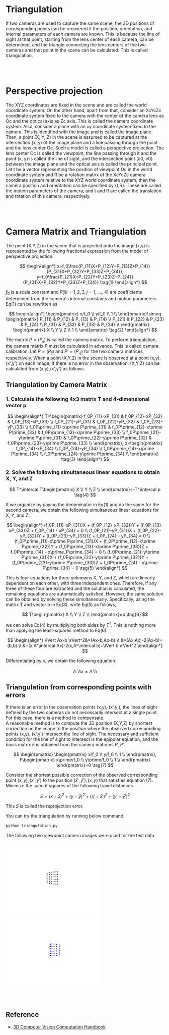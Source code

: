 # Triangulation
If two cameras are used to capture the same scene, the 3D positions of corresponding points can be recovered if the position, orientation, and internal parameters of each camera are known. This is because the line of sight at that point, starting from the lens center of each camera, can be determined, and the triangle connecting the lens centers of the two cameras and that point in the scene can be calculated. This is called triangulation.

<br></br>

# Perspective projection
The XYZ coordinates are fixed in the scene and are called the world coordinate system. On the other hand, apart from that, consider an XcYcZc coordinate system fixed to the camera with the center of the camera lens as Oc and the optical axis as Zc axis. This is called the camera coordinate system. Also, consider a plane with an xy coordinate system fixed to the camera. This is identified with the image and is called the image plane.
Then, a point (X, Y, Z) in the scene is assumed to be captured at the intersection (x, y) of the image plane and a line passing through the point and the lens center Oc. Such a model is called a perspective projection. The lens center Oc is called the viewpoint, the line passing through it and the point (x, y) is called the line of sight, and the intersection point (u0, v0) between the image plane and the optical axis is called the principal point.
Let t be a vector representing the position of viewpoint Oc in the world coordinate system and R be a rotation matrix of the XcYcZc camera coordinate system relative to the XYZ world coordinate system, then the camera position and orientation can be specified by {t,R}. These are called the motion parameters of the camera, and t and R are called the translation and rotation of this camera, respectively.

<br></br>

# Camera Matrix and Triangulation
The point (X,Y,Z) in the scene that is projected onto the image (x,y) is represented by the following fractional expression from the model of perspective projection.

$$
\begin{align*}
x=f_0\frac{P_{11}X+P_{12}Y+P_{13}Z+P_{14}}{P_{31}X+P_{32}Y+P_{33}Z+P_{34}}, y=f_0\frac{P_{21}X+P_{22}Y+P_{23}Z+P_{24}}{P_{31}X+P_{32}Y+P_{33}Z+P_{34}} \tag{1}
\end{align*}
$$

$f_0$ is a scale constant and $Pij(i=1,2,3,j=1,.... ,4)$ are coefficients determined from the camera's internal constants and motion parameters. Eq(1) can be rewritten as

$$
\begin{align*}
\begin{pmatrix}
x/f_0 \\
y/f_0 \\
1 \\
\end{pmatrix}\simeq
\begin{pmatrix}
P_{11} & P_{12} & P_{13} & P_{14} \\
P_{21} & P_{22} & P_{23} & P_{24} \\
P_{31} & P_{32} & P_{33} & P_{34} \\
\end{pmatrix}
\begin{pmatrix}
X \\
Y \\
Z \\
1 \\
\end{pmatrix} \tag{2}
\end{align*}
$$

The matrix $P=(P_{ij})$ is called the camera matrix. To perform triangulation, the camera matrix $P$ must be calculated in advance. This is called camera calibration.
Let $P=(P_{ij})$ and $P\prime=(P\prime_{ij})$ for the two camera matrices, respectively. When a point (X,Y,Z) in the scene is observed at a point (x,y),(x',y') on each image, if there is no error in the observation, (X,Y,Z) can be calculated from (x,y),(x',y') as follows.

## Triangulation by Camera Matrix

### **1. Calculate the following 4x3 matrix T and 4-dimensional vector p**

$$
\begin{align*}
T=\begin{pmatrix}
f_0P_{11}-xP_{31} & f_0P_{12}-xP_{32} & f_0P_{13}-xP_{33} \\
f_0P_{21}-yP_{31} & f_0P_{22}-yP_{32} & f_0P_{23}-yP_{33} \\
f_0P\prime_{11}-x\prime P\prime_{31} & f_0P\prime_{12}-x\prime P\prime_{32} & f_0P\prime_{13}-x\prime P\prime_{33} \\
f_0P\prime_{21}-y\prime P\prime_{31} & f_0P\prime_{22}-y\prime P\prime_{32} & f_0P\prime_{23}-y\prime P\prime_{33} \\
\end{pmatrix},
p=\begin{pmatrix}
f_0P_{14}-xP_{34} \\
f_0P_{24}-yP_{34} \\
f_0P\prime_{14}-x\prime P\prime_{34} \\
f_0P\prime_{24}-y\prime P\prime_{34} \\
\end{pmatrix} \tag{3}
\end{align*}
$$

### **2. Solve the following simultaneous linear equations to obtain X, Y, and Z**

$$
T^\intercal T\begin{pmatrix}
X \\
Y \\
Z \\
\end{pmatrix}=-T^\intercal p \tag{4}
$$

If we organize by paying the denominator in Eq(1) and do the same for the second camera, we obtain the following simultaneous linear equations for X, Y, and Z.

$$
\begin{align*}
(f_0P_{11}-xP_{31})X + (f_0P_{12}-xP_{32})Y + (f_0P_{13}-xP_{33})Z + f_0P_{14} - xP_{34} = 0 \\
(f_0P_{21}-yP_{31})X + (f_0P_{22}-yP_{32})Y + (f_0P_{23}-yP_{33})Z + f_0P_{24} - yP_{34} = 0 \\
(f_0P\prime_{11}-x\prime P\prime_{31})X + (f_0P\prime_{12}-x\prime P\prime_{32})Y + (f_0P\prime_{13}-x\prime P\prime_{33})Z + f_0P\prime_{14} - x\prime_P\prime_{34} = 0 \\
(f_0P\prime_{21}-y\prime P\prime_{31})X + (f_0P\prime_{22}-y\prime P\prime_{32})Y + (f_0P\prime_{23}-y\prime P\prime_{33})Z + f_0P\prime_{24} - y\prime P\prime_{34} = 0 \tag{5}
\end{align*}
$$

This is four equations for three unknowns X, Y, and Z, which are linearly dependent on each other, with three independent ones. Therefore, if any three of these four are extracted and the solution is calculated, the remaining equations are automatically satisfied. However, the same solution can be obtained by solving these simultaneously. Specifically, using the matrix T and vector p in Eq(3), write Eq(5) as follows,

$$
T\begin{pmatrix}
X \\
Y \\
Z \\
\end{pmatrix}=p \tag{6}
$$

we can solve Eq(4) by multiplying both sides by $T^\intercal$.
This is nothing more than applying the least-squares method to Eq(6).

$$
\begin{align*}
\lVert Ax-b \rVert^2&=(Ax-b,Ax-b) \\
&=(Ax,Ax)-2(Ax-b)+(b,b) \\
&=(x,A^\intercal Ax)-2(x,A^\intercal b)+\lVert b \rVert^2
\end{align*}
$$

Differentiating by x, we obtain the following equation.

$$
A^\intercal Ax=A^\intercal b
$$

## Triangulation from corresponding points with errors
If there is an error in the observation points (x,y), (x',y'), the lines of sight defined by the two cameras do not necessarily intersect at a single point. For this case, there is a method to compensate.  
A reasonable method is to compute the 3D position (X,Y,Z) by shortest correction on the image to the position where the observed corresponding points (x,y), (x',y') intersect the line of sight. The necessary and sufficient condition for the line of sight to intersect is the epipolar equation, and the basis matrix $F$ is obtained from the camera matrices $P$, $P\prime$.

$$
\begin{pmatrix}
\begin{pmatrix}
x/f_0 \\
y/f_0 \\
1 \\
\end{pmatrix},
F\begin{pmatrix}
x\prime/f_0 \\
y\prime/f_0 \\
1 \\
\end{pmatrix}
\end{pmatrix}=0 \tag{7}
$$

Consider the shortest possible correction of the observed corresponding point $(x,y), (x\prime,y\prime)$ to the position $(\bar{x}\prime,\bar{y}\prime), (x,y)$ that satisfies equation (7). Minimize the sum of squares of the following travel distances.

$$
S=(x-\bar{x})^2+(y-\bar{y})^2+(x\prime-\bar{x}\prime)^2+(y\prime-\bar{y}\prime)^2 \tag{8}
$$

This $S$ is called the reprojection error.  

You can try the triangulation by running below command.

```bash
python triangulation.py
```

The following two viewpoint camera images were used for the test data.

<img src='images/img_0.png' width='300'> <img src='images/img_1.png' width='300'>

<br></br>

## Reference
- [3D Computer Vision Computation Handbook](https://www.morikita.co.jp/books/mid/081791)
